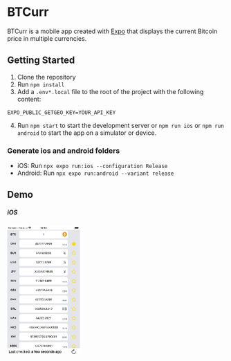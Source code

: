 # BTCurr
BTCurr is a mobile app created with [Expo](https://github.com/expo/expo) that displays the current Bitcoin price in multiple currencies.
## Getting Started
1. Clone the repository
2. Run `npm install`
3. Add a `.env*.local` file to the root of the project with the following content:
```
EXPO_PUBLIC_GETGEO_KEY=YOUR_API_KEY
```
4. Run `npm start` to start the development server or `npm run ios` or `npm run android` to start the app on a simulator or device.
### Generate ios and android folders
 * iOS: Run `npx expo run:ios --configuration Release`
 * Android: Run `npx expo run:android --variant release`

## Demo
##### iOS
![iOS demo gif](./demo/ios.gif)